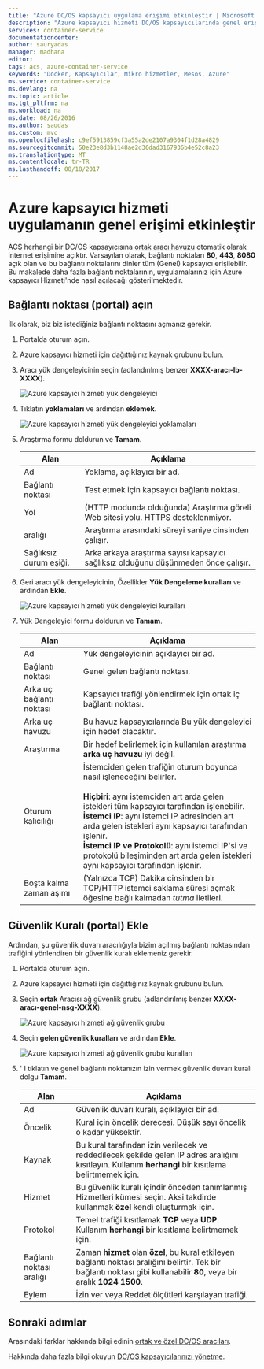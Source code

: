 ```yaml
---
title: "Azure DC/OS kapsayıcı uygulama erişimi etkinleştir | Microsoft Docs"
description: "Azure kapsayıcı hizmeti DC/OS kapsayıcılarında genel erişimi etkinleştirmek nasıl."
services: container-service
documentationcenter: 
author: sauryadas
manager: madhana
editor: 
tags: acs, azure-container-service
keywords: "Docker, Kapsayıcılar, Mikro hizmetler, Mesos, Azure"
ms.service: container-service
ms.devlang: na
ms.topic: article
ms.tgt_pltfrm: na
ms.workload: na
ms.date: 08/26/2016
ms.author: saudas
ms.custom: mvc
ms.openlocfilehash: c9ef5913859cf3a55a2de2107a9304f1d28a4829
ms.sourcegitcommit: 50e23e8d3b1148ae2d36dad3167936b4e52c8a23
ms.translationtype: MT
ms.contentlocale: tr-TR
ms.lasthandoff: 08/18/2017
---
```

# <a name="enable-public-access-to-an-azure-container-service-application"></a>Azure kapsayıcı hizmeti uygulamanın genel erişimi etkinleştir
ACS herhangi bir DC/OS kapsayıcısına [ortak aracı havuzu](container-service-mesos-marathon-ui.md#deploy-a-docker-formatted-container) otomatik olarak internet erişimine açıktır. Varsayılan olarak, bağlantı noktaları **80**, **443**, **8080** açık olan ve bu bağlantı noktalarını dinler tüm (Genel) kapsayıcı erişilebilir. Bu makalede daha fazla bağlantı noktalarının, uygulamalarınız için Azure kapsayıcı Hizmeti'nde nasıl açılacağı gösterilmektedir.

## <a name="open-a-port-portal"></a>Bağlantı noktası (portal) açın
İlk olarak, biz biz istediğiniz bağlantı noktasını açmanız gerekir.

1. Portalda oturum açın.
2. Azure kapsayıcı hizmeti için dağıttığınız kaynak grubunu bulun.
3. Aracı yük dengeleyicinin seçin (adlandırılmış benzer **XXXX-aracı-lb-XXXX**).
   
    ![Azure kapsayıcı hizmeti yük dengeleyici](./media/container-service-enable-public-access/agent-load-balancer.png)
4. Tıklatın **yoklamaları** ve ardından **eklemek**.
   
    ![Azure kapsayıcı hizmeti yük dengeleyici yoklamaları](./media/container-service-enable-public-access/add-probe.png)
5. Araştırma formu doldurun ve **Tamam**.
   
   | Alan | Açıklama |
   | --- | --- |
   | Ad |Yoklama, açıklayıcı bir ad. |
   | Bağlantı noktası |Test etmek için kapsayıcı bağlantı noktası. |
   | Yol |(HTTP modunda olduğunda) Araştırma göreli Web sitesi yolu. HTTPS desteklenmiyor. |
   | aralığı |Araştırma arasındaki süreyi saniye cinsinden çalışır. |
   | Sağlıksız durum eşiği. |Arka arkaya araştırma sayısı kapsayıcı sağlıksız olduğunu düşünmeden önce çalışır. |
6. Geri aracı yük dengeleyicinin, Özellikler **Yük Dengeleme kuralları** ve ardından **Ekle**.
   
    ![Azure kapsayıcı hizmeti yük dengeleyici kuralları](./media/container-service-enable-public-access/add-balancer-rule.png)
7. Yük Dengeleyici formu doldurun ve **Tamam**.
   
   | Alan | Açıklama |
   | --- | --- |
   | Ad |Yük dengeleyicinin açıklayıcı bir ad. |
   | Bağlantı noktası |Genel gelen bağlantı noktası. |
   | Arka uç bağlantı noktası |Kapsayıcı trafiği yönlendirmek için ortak iç bağlantı noktası. |
   | Arka uç havuzu |Bu havuz kapsayıcılarında Bu yük dengeleyici için hedef olacaktır. |
   | Araştırma |Bir hedef belirlemek için kullanılan araştırma **arka uç havuzu** iyi değil. |
   | Oturum kalıcılığı |İstemciden gelen trafiğin oturum boyunca nasıl işleneceğini belirler.<br><br>**Hiçbiri**: aynı istemciden art arda gelen istekleri tüm kapsayıcı tarafından işlenebilir.<br>**İstemci IP**: aynı istemci IP adresinden art arda gelen istekleri aynı kapsayıcı tarafından işlenir.<br>**İstemci IP ve Protokolü**: aynı istemci IP'si ve protokolü bileşiminden art arda gelen istekleri aynı kapsayıcı tarafından işlenir. |
   | Boşta kalma zaman aşımı |(Yalnızca TCP) Dakika cinsinden bir TCP/HTTP istemci saklama süresi açmak öğesine bağlı kalmadan *tutma* iletileri. |

## <a name="add-a-security-rule-portal"></a>Güvenlik Kuralı (portal) Ekle
Ardından, şu güvenlik duvarı aracılığıyla bizim açılmış bağlantı noktasından trafiğini yönlendiren bir güvenlik kuralı eklemeniz gerekir.

1. Portalda oturum açın.
2. Azure kapsayıcı hizmeti için dağıttığınız kaynak grubunu bulun.
3. Seçin **ortak** Aracısı ağ güvenlik grubu (adlandırılmış benzer **XXXX-aracı-genel-nsg-XXXX**).
   
    ![Azure kapsayıcı hizmeti ağ güvenlik grubu](./media/container-service-enable-public-access/agent-nsg.png)
4. Seçin **gelen güvenlik kuralları** ve ardından **Ekle**.
   
    ![Azure kapsayıcı hizmeti ağ güvenlik grubu kuralları](./media/container-service-enable-public-access/add-firewall-rule.png)
5. ' I tıklatın ve genel bağlantı noktanızın izin vermek güvenlik duvarı kuralı dolgu **Tamam**.
   
   | Alan | Açıklama |
   | --- | --- |
   | Ad |Güvenlik duvarı kuralı, açıklayıcı bir ad. |
   | Öncelik |Kural için öncelik derecesi. Düşük sayı öncelik o kadar yüksektir. |
   | Kaynak |Bu kural tarafından izin verilecek ve reddedilecek şekilde gelen IP adres aralığını kısıtlayın. Kullanım **herhangi** bir kısıtlama belirtmemek için. |
   | Hizmet |Bu güvenlik kuralı içindir önceden tanımlanmış Hizmetleri kümesi seçin. Aksi takdirde kullanmak **özel** kendi oluşturmak için. |
   | Protokol |Temel trafiği kısıtlamak **TCP** veya **UDP**. Kullanım **herhangi** bir kısıtlama belirtmemek için. |
   | Bağlantı noktası aralığı |Zaman **hizmet** olan **özel**, bu kural etkileyen bağlantı noktası aralığını belirtir. Tek bir bağlantı noktası gibi kullanabilir **80**, veya bir aralık **1024 1500**. |
   | Eylem |İzin ver veya Reddet ölçütleri karşılayan trafiği. |

## <a name="next-steps"></a>Sonraki adımlar
Arasındaki farklar hakkında bilgi edinin [ortak ve özel DC/OS aracıları](container-service-dcos-agents.md).

Hakkında daha fazla bilgi okuyun [DC/OS kapsayıcılarınızı yönetme](container-service-mesos-marathon-ui.md).

